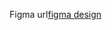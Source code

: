 Figma url[figma design](https://www.figma.com/file/2vtjgodtBxTdg0zOUHPvXh/JSM-Pro---DevOverflow?type=design&node-id=543-3890&mode=design)
